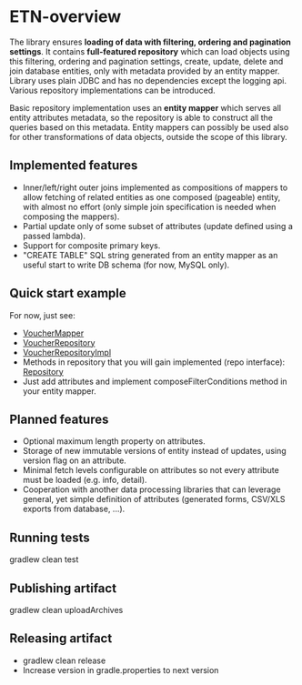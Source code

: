 # ETN-overview

The library ensures **loading of data with filtering, ordering and pagination settings**.
It contains **full-featured repository** which can load objects using this filtering, ordering and pagination settings,
create, update, delete and join database entities, only with metadata provided by an entity mapper. Library uses plain JDBC and has no dependencies except the logging api.
Various repository implementations can be introduced.

Basic repository implementation uses an **entity mapper** which serves all entity attributes metadata, so the repository is able to construct all the queries
based on this metadata. Entity mappers can possibly be used also for other transformations of data objects, outside the scope of this library.  

## Implemented features
 * Inner/left/right outer joins implemented as compositions of mappers to allow fetching of related entities as one composed (pageable) entity, with almost no effort (only simple join specification is needed when composing the mappers).
 * Partial update only of some subset of attributes (update defined using a passed lambda).
 * Support for composite primary keys.
 * "CREATE TABLE" SQL string generated from an entity mapper as an useful start to write DB schema (for now, MySQL only).

## Quick start example

For now, just see:
 * [VoucherMapper](https://git.etnetera.cz/etn-libs/etn-overview/blob/master/src/test/java/cz/etn/overview/repo/VoucherMapper.java)
 * [VoucherRepository](https://git.etnetera.cz/etn-libs/etn-overview/blob/master/src/test/java/cz/etn/overview/repo/VoucherRepository.java)
 * [VoucherRepositoryImpl](https://git.etnetera.cz/etn-libs/etn-overview/blob/master/src/test/java/cz/etn/overview/repo/VoucherRepositoryImpl.java)
 * Methods in repository that you will gain implemented (repo interface): [Repository](https://git.etnetera.cz/etn-libs/etn-overview/blob/master/src/main/java/cz/etn/overview/repo/Repository.java)
 * Just add attributes and implement composeFilterConditions method in your entity mapper.

## Planned features
 * Optional maximum length property on attributes.
 * Storage of new immutable versions of entity instead of updates, using version flag on an attribute.
 * Minimal fetch levels configurable on attributes so not every attribute must be loaded (e.g. info, detail).
 * Cooperation with another data processing libraries that can leverage general, yet simple definition of attributes (generated forms, CSV/XLS exports from database, ...).

## Running tests

gradlew clean test

## Publishing artifact

gradlew clean uploadArchives

## Releasing artifact

* gradlew clean release
* Increase version in gradle.properties to next version
